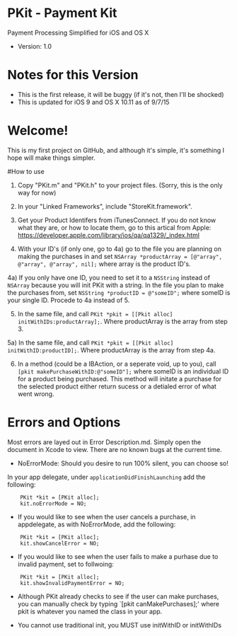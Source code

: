 # PKit - Payment Kit
Payment Processing Simplified for iOS and OS X

* Version: 1.0

# Notes for this Version

* This is the first release, it will be buggy (if it's not, then I'll be shocked)
* This is updated for iOS 9 and OS X 10.11 as of 9/7/15

# Welcome!

This is my first project on GitHub, and although it's simple, it's something I hope will make things simpler.

#How to use

1) Copy "PKit.m" and "PKit.h" to your project files. (Sorry, this is the only way for now)

2) In your "Linked Frameworks", include "StoreKit.framework".

3) Get your Product Identifers from iTunesConnect. If you do not know what they are, or how to locate them, go to this artical from Apple: https://developer.apple.com/library/ios/qa/qa1329/_index.html

4) With your ID's (if only one, go to 4a) go to the file you are planning on making the purchases in and set `NSArray *productArray = [@"array", @"array", @"array", nil];` where array is the product ID's.

4a) If you only have one ID, you need to set it to a `NSString` instead of `NSArray` because you will init PKit with a string. In the file you plan to make the purchases from, set `NSString *productID = @"someID";` where someID is your single ID. Procede to 4a instead of 5.

5) In the same file, and call `PKit *pkit = [[Pkit alloc] initWithIDs:productArray];`. Where productArray is the array from step 3.

5a) In the same file, and call `PKit *pkit = [[Pkit alloc] initWithID:productID];`. Where productArray is the array from step 4a.

6) In a method (could be a IBAction, or a seperate void, up to you), call `[pkit makePurchaseWithID:@"someID"];` where someID is an individual ID for a product being purchased. This method will initate a purchase for the selected product either return sucess or a detialed error of what went wrong.

# Errors and Options

Most errors are layed out in Error Description.md. Simply open the document in Xcode to view. There are no known bugs at the current time.

* NoErrorMode: Should you desire to run 100% silent, you can choose so!

In your app delegate, under `applicationDidFinishLaunching` add the following:
```
    PKit *kit = [PKit alloc];
    kit.noErrorMode = NO;
```

* If you would like to see when the user cancels a purchase, in appdelegate, as with NoErrorMode, add the following:
```
    PKit *kit = [PKit alloc];
    kit.showCancelError = NO;
```

* If you would like to see when the user fails to make a purhase due to invalid payment, set to follwoing:
```
    PKit *kit = [PKit alloc];
    kit.showInvalidPaymentError = NO;
```

* Although PKit already checks to see if the user can make purchases, you can manually check by typing `[pkit canMakePurchases];' where pkit is whatever you named the class in your app.

* You cannot use traditional init, you MUST use initWithID or initWithIDs